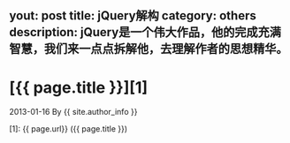 yout: post
title: jQuery解构
category: others
description: jQuery是一个伟大作品，他的完成充满智慧，我们来一点点拆解他，去理解作者的思想精华。
---
# [{{ page.title }}][1]
2013-01-16 By {{ site.author_info }}


[saybye720]:    http://blog.11010.net  "、大脸"
[1]:    {{ page.url}}  ({{ page.title }})

